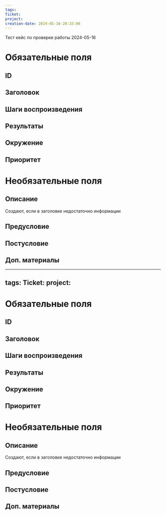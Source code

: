 ```yaml
---
tags: 
Ticket: 
project: 
creation-date: 2024-05-16-20:33:06
---
```

Тест кейс по проверке работы
2024-05-16

# Обязательные поля
## ID
## Заголовок
## Шаги воcпроизведения
## Результаты
## Окружение
## Приоритет

# Необязательные поля
## Описание
Создают, если в заголовке недостаточно информации
## Предусловие
## Постусловие
## Доп. материалы



---
tags: 
Ticket: 
project:
---

# Обязательные поля
## ID
## Заголовок
## Шаги воcпроизведения
## Результаты
## Окружение
## Приоритет

# Необязательные поля
## Описание
Создают, если в заголовке недостаточно информации
## Предусловие
## Постусловие
## Доп. материалы




